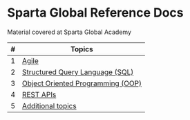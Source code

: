 # Sparta Global Reference Docs
Material covered at Sparta Global Academy



|  #   | Topics                                              |
| :--: | --------------------------------------------------- |
|  1   | [Agile](/Topics/Agile.md)                           |
|  2   | [Structured Query Language (SQL)](/Topics/SQL.md)   |
|  3   | [Object Oriented Programming (OOP)](/Topics/OOP.md) |
|  4   | [REST APIs](/Topics/REST%20APIs.md)                 |
|  5   | [Additional topics](/Topics/Additional%20Topics.md) |

